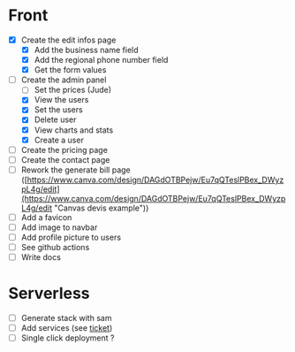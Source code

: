 # Front

* [X] Create the edit infos page
  * [X] Add the business name field
  * [X] Add the regional phone number field
  * [X] Get the form values
* [ ] Create the admin panel
  * [ ] Set the prices (Jude)
  * [X] View the users
  * [X] Set the users
  * [X] Delete user
  * [X] View charts and stats
  * [X] Create a user
* [ ] Create the pricing page
* [ ] Create the contact page
* [ ] Rework the generate bill page ([https://www.canva.com/design/DAGdOTBPejw/Eu7qQTeslPBex_DWyzpL4g/edit](https://www.canva.com/design/DAGdOTBPejw/Eu7qQTeslPBex_DWyzpL4g/edit "Canvas devis example"))
* [ ] Add a favicon
* [ ] Add image to navbar
* [ ] Add profile picture to users
* [ ] See github actions
* [ ] Write docs

# Serverless

* [ ] Generate stack with sam
* [ ] Add services (see [ticket](https://github.com/champagnearden/my-bill/issues/3 "github issue"))
* [ ] Single click deployment ?

